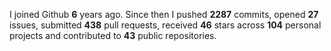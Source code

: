 
I joined Github **6** years ago. Since then I pushed **2287** commits, opened **27** issues, submitted **438** pull requests, received **46** stars across **104** personal projects and contributed to **43** public repositories.
